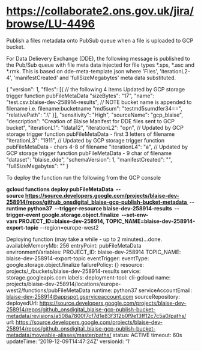 # https://collaborate2.ons.gov.uk/jira/browse/LU-4496
Publish a files metadata onto PubSub queue when a file is uploaded to GCP bucket.

For Data Delievery Exchange (DDE), the following message is published to the Pub/Sub queue with file meta data injected for file types *.sps, *.asc and *.rmk.  This is based on dde-meta-template.json where 'Files', 'iterationL2-4', 'manifestCreated' and 'fullSizeMegabytes' meta data substituted.

{
    "version": 1,
    "files": [{  // the following 4 items Updated by GCP storage trigger function pubFileMetaData
            "sizeBytes": "17",
            "name": "test.csv:blaise-dev-258914-results",  // NOTE bucket name is appended to filename i.e. filename:bucketname
            "md5sum": "testmd5sumdfer34==",
            "relativePath": ".\\"
        }], 
    "sensitivity": "High",
    "sourceName": "gcp_blaise",
    "description": "Creation of Blaise Manifest for DDE files sent to GCP bucket",
    "iterationL1": "ldata12",
                "iterationL2": "opn", // Updated by GCP storage trigger function pubFileMetaData - first 3 letters of filename
                "iterationL3": "1911", // Updated by GCP storage trigger function pubFileMetaData - chars 4-8 of filename
                "iterationL4": "a", // Updated by GCP storage trigger function pubFileMetaData - 9 char of filename
    "dataset": "blaise_dde",
    "schemaVersion": 1,
    "manifestCreated": "",
    "fullSizeMegabytes": ""
}

To deploy the function run the following from the GCP console

**gcloud functions deploy pubFileMetaData 
--source https://source.developers.google.com/projects/blaise-dev-258914/repos/github_onsdigital_blaise-gcp-publish-bucket-metadata 
--runtime python37 
--trigger-resource blaise-dev-258914-results 
--trigger-event google.storage.object.finalize 
--set-env-vars PROJECT_ID=blaise-dev-258914, TOPIC_NAME=blaise-dev-258914-export-topic**
--region=europe-west2

Deploying function (may take a while - up to 2 minutes)...done.
availableMemoryMb: 256
entryPoint: pubFileMetaData
environmentVariables:
  PROJECT_ID: blaise-dev-258914
  TOPIC_NAME: blaise-dev-258914-export-topic
eventTrigger:
  eventType: google.storage.object.finalize
  failurePolicy: {}
  resource: projects/_/buckets/blaise-dev-258914-results
  service: storage.googleapis.com
labels:
  deployment-tool: cli-gcloud
name: projects/blaise-dev-258914/locations/europe-west2/functions/pubFileMetaData
runtime: python37
serviceAccountEmail: blaise-dev-258914@appspot.gserviceaccount.com
sourceRepository:
  deployedUrl: https://source.developers.google.com/projects/blaise-dev-258914/repos/github_onsdigital_blaise-gcp-publish-bucket-metadata/revisions/a508a7800f7cf7d1e83f312b0f9e13ff12c7c5a0/paths/
  url: https://source.developers.google.com/projects/blaise-dev-258914/repos/github_onsdigital_blaise-gcp-publish-bucket-metadata/moveable-aliases/master/paths/
status: ACTIVE
timeout: 60s
updateTime: '2019-12-09T14:47:24Z'
versionId: '1'
